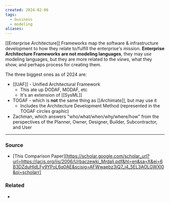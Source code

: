 ```yaml
---
created: 2024-02-06
tags:
  - business
  - modeling
aliases:
---
```

[[Enterprise Architecture]] Frameworks map the software & infrastructure development to how they relate to/fulfill the enterprise's mission. **Enterprise Architecture Frameworks are not modeling languages**, they may *use* modeling languages, but they are more related to the *views*, what they show, and perhaps process for creating them.

The three biggest ones as of 2024 are:
- [[UAF]] - Unified Architectural Framework
	- This ate up DODAF, MODAF, etc
	- It's an extension of [[SysML]]
- TOGAF - which is **not** the same thing as [[Archimate]], but may use it
	- Includes the Architecture Development Method (represented in the TOGAF circles graphic)
- Zachman, which answers "who/what/when/why/where/how" from the perspectives of the Planner, Owner, Designer, Builder, Subcontractor, and User

---
### Source
- [This Comparison Paper][https://scholar.google.com/scholar_url?url=https://iacis.org/iis/2006/Urbaczewki_Mrdalj.pdf&hl=en&sa=X&ei=6B3DZduHIdLFy9YPoL6q0AE&scisig=AFWwaebz3iQ7_i4_5EL3AOLGWXl0&oi=scholarr]

### Related
- 